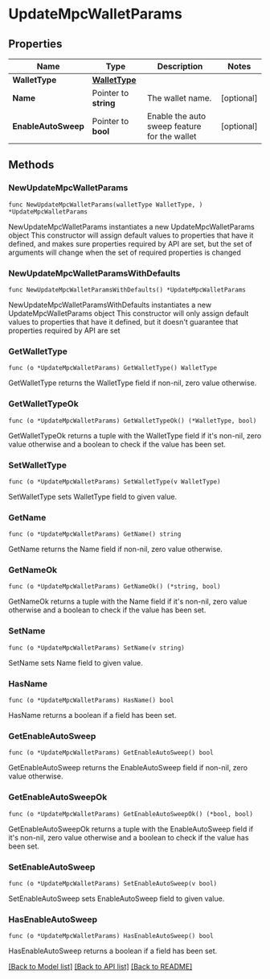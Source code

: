 # UpdateMpcWalletParams

## Properties

Name | Type | Description | Notes
------------ | ------------- | ------------- | -------------
**WalletType** | [**WalletType**](WalletType.md) |  | 
**Name** | Pointer to **string** | The wallet name. | [optional] 
**EnableAutoSweep** | Pointer to **bool** | Enable the auto sweep feature for the wallet | [optional] 

## Methods

### NewUpdateMpcWalletParams

`func NewUpdateMpcWalletParams(walletType WalletType, ) *UpdateMpcWalletParams`

NewUpdateMpcWalletParams instantiates a new UpdateMpcWalletParams object
This constructor will assign default values to properties that have it defined,
and makes sure properties required by API are set, but the set of arguments
will change when the set of required properties is changed

### NewUpdateMpcWalletParamsWithDefaults

`func NewUpdateMpcWalletParamsWithDefaults() *UpdateMpcWalletParams`

NewUpdateMpcWalletParamsWithDefaults instantiates a new UpdateMpcWalletParams object
This constructor will only assign default values to properties that have it defined,
but it doesn't guarantee that properties required by API are set

### GetWalletType

`func (o *UpdateMpcWalletParams) GetWalletType() WalletType`

GetWalletType returns the WalletType field if non-nil, zero value otherwise.

### GetWalletTypeOk

`func (o *UpdateMpcWalletParams) GetWalletTypeOk() (*WalletType, bool)`

GetWalletTypeOk returns a tuple with the WalletType field if it's non-nil, zero value otherwise
and a boolean to check if the value has been set.

### SetWalletType

`func (o *UpdateMpcWalletParams) SetWalletType(v WalletType)`

SetWalletType sets WalletType field to given value.


### GetName

`func (o *UpdateMpcWalletParams) GetName() string`

GetName returns the Name field if non-nil, zero value otherwise.

### GetNameOk

`func (o *UpdateMpcWalletParams) GetNameOk() (*string, bool)`

GetNameOk returns a tuple with the Name field if it's non-nil, zero value otherwise
and a boolean to check if the value has been set.

### SetName

`func (o *UpdateMpcWalletParams) SetName(v string)`

SetName sets Name field to given value.

### HasName

`func (o *UpdateMpcWalletParams) HasName() bool`

HasName returns a boolean if a field has been set.

### GetEnableAutoSweep

`func (o *UpdateMpcWalletParams) GetEnableAutoSweep() bool`

GetEnableAutoSweep returns the EnableAutoSweep field if non-nil, zero value otherwise.

### GetEnableAutoSweepOk

`func (o *UpdateMpcWalletParams) GetEnableAutoSweepOk() (*bool, bool)`

GetEnableAutoSweepOk returns a tuple with the EnableAutoSweep field if it's non-nil, zero value otherwise
and a boolean to check if the value has been set.

### SetEnableAutoSweep

`func (o *UpdateMpcWalletParams) SetEnableAutoSweep(v bool)`

SetEnableAutoSweep sets EnableAutoSweep field to given value.

### HasEnableAutoSweep

`func (o *UpdateMpcWalletParams) HasEnableAutoSweep() bool`

HasEnableAutoSweep returns a boolean if a field has been set.


[[Back to Model list]](../README.md#documentation-for-models) [[Back to API list]](../README.md#documentation-for-api-endpoints) [[Back to README]](../README.md)


